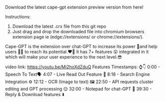 Download the latest cape-gpt extension preview version from here!

Instructions:

1. Download the latest .crx file from this git repo
2. Just drag and drop the downloaded file into chromium browsers extension page ie (edge://extensions/ or chrome://extensions/).

Cape-GPT is the extension over chat-GPT to increase its power 💪and help users 🙎‍♂️ to reach its potential.❤️‍🔥
It has 7+ features 😲 integrated in it which will make your user experience to the next level.😎

video link: https://youtu.be/Mi2hoXdZduQ
Features Timestamps: ⌚👇
0:00 - Speech To Text🗣️
4:07 - Live Read Out Feature 📕
8:18 - Search Engine Integration ⚙️
12:12 - OCR (Image to text) 🖼️
22:50 - API requests cluster editing and GPT processing 😌
32:00 - Notepad for chat-GPT 📝
39:30 - Reply & Download features ⬇️
